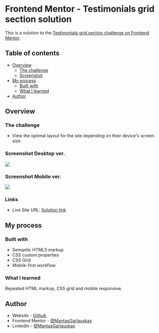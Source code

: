# Frontend Mentor - Testimonials grid section solution

This is a solution to the [Testimonials grid section challenge on Frontend Mentor](https://www.frontendmentor.io/challenges/testimonials-grid-section-Nnw6J7Un7).

## Table of contents

- [Overview](#overview)
  - [The challenge](#the-challenge)
  - [Screenshot](#screenshot)
- [My process](#my-process)
  - [Built with](#built-with)
  - [What I learned](#what-i-learned)
- [Author](#author)


## Overview

### The challenge

- View the optimal layout for the site depending on their device's screen size

### Screenshot Desktop ver.

![](./image/screenshot_desktop.png)

### Screenshot Mobile ver.

![](./image/screenshot_mobile.png)

### Links

- Live Site URL: [Solution link](https://mantasgarlauskas.github.io/testimonials-grid-section/)

## My process

### Built with

- Semantic HTML5 markup
- CSS custom properties
- CSS Grid
- Mobile-first workflow

### What I learned

Repeated HTML markup, CSS grid and mobile responsive.

## Author

- Website - [Github](https://github.com/MantasGarlauskas)
- Frontend Mentor - [@MantasGarlauskas](https://www.frontendmentor.io/profile/yourusername)
- Linkedin - [@MantasGarlauskas](https://www.linkedin.com/in/mantasgarlauskas/)
